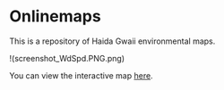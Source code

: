 # Onlinemaps


This is a repository of Haida Gwaii environmental maps. 

!(screenshot_WdSpd.PNG.png)

You can view the interactive map [here](https://biogeoscienceslaboxford.github.io/Onlinemaps/).

